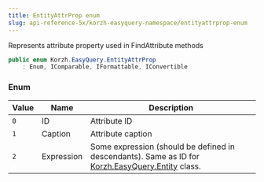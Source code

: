 ```yaml
---
title: EntityAttrProp enum
slug: api-reference-5x/korzh-easyquery-namespace/entityattrprop-enum
---
```


Represents attribute property used in FindAttribute methods
```csharp
public enum Korzh.EasyQuery.EntityAttrProp
    : Enum, IComparable, IFormattable, IConvertible

```

### Enum

| Value | Name | Description | 
| --- | --- | --- | 
| `0` | ID | Attribute ID | 
| `1` | Caption | Attribute caption | 
| `2` | Expression | Some expression (should be defined in descendants). Same as ID for [Korzh.EasyQuery.Entity](//easyquery/docs/api-reference-5x/korzh-easyquery-namespace/entity-class) class. |